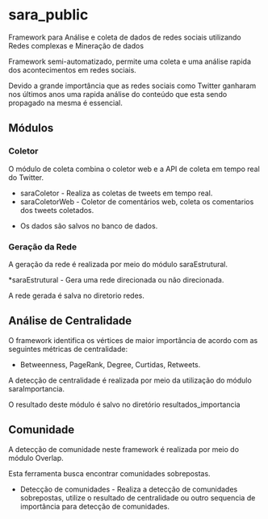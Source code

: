 # sara_public
Framework para Análise e coleta de dados de redes sociais utilizando Redes complexas e Mineração de dados

Framework semi-automatizado,  permite uma coleta e uma análise rapida dos acontecimentos em redes sociais.

Devido a grande importância que as redes sociais como Twitter ganharam nos últimos anos uma rapida análise do conteúdo que esta sendo propagado na mesma é essencial.

## Módulos

### Coletor

O módulo de coleta combina o coletor web e a API de coleta em tempo real do Twitter.
* saraColetor - Realiza as coletas de tweets em tempo real.
* saraColetorWeb - Coletor de comentários web, coleta os comentarios dos tweets coletados.

- Os dados são salvos no banco de dados.

### Geração da Rede

A geração da rede é realizada por meio do módulo saraEstrutural.

*saraEstrutural - Gera uma rede direcionada ou não direcionada.

A rede gerada é salva no diretorio redes.

## Análise de Centralidade

O framework identifica os vértices de maior importância de acordo com as seguintes métricas de centralidade:
- Betweenness, PageRank, Degree, Curtidas, Retweets.

A detecção de centralidade é realizada por meio da utilização do módulo saraImportancia.

O resultado deste módulo é salvo no diretório resultados_importancia

## Comunidade

A detecção de comunidade neste framework é realizada por meio do módulo Overlap.

Esta ferramenta busca encontrar comunidades sobrepostas.

- Detecção de comunidades - Realiza a detecção de comunidades sobrepostas, utilize o resultado de centralidade ou outro sequencia de importância para detecção de comunidades.

